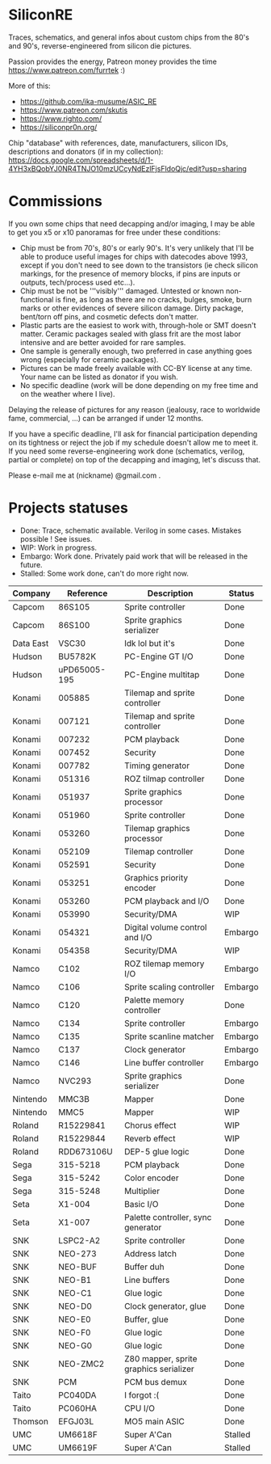 # SiliconRE

Traces, schematics, and general infos about custom chips from the 80's and 90's, reverse-engineered from silicon die pictures.

Passion provides the energy, Patreon money provides the time https://www.patreon.com/furrtek :)

More of this:
- https://github.com/ika-musume/ASIC_RE
- https://www.patreon.com/skutis
- https://www.righto.com/
- https://siliconpr0n.org/

Chip "database" with references, date, manufacturers, silicon IDs, descriptions and donators (if in my collection): https://docs.google.com/spreadsheets/d/1-4YH3xBQobYJ0NR4TNJO10mzUCcyNdEzlFjsFldoQjc/edit?usp=sharing

# Commissions

If you own some chips that need decapping and/or imaging, I may be able to get you x5 or x10 panoramas for free under these conditions:
- Chip must be from 70's, 80's or early 90's. It's very unlikely that I'll be able to produce useful images for chips with datecodes above 1993, except if you don't need to see down to the transistors (ie check silicon markings, for the presence of memory blocks, if pins are inputs or outputs, tech/process used etc...).
- Chip must be not be '''visibly''' damaged. Untested or known non-functional is fine, as long as there are no cracks, bulges, smoke, burn marks or other evidences of severe silicon damage. Dirty package, bent/torn off pins, and cosmetic defects don't matter.
- Plastic parts are the easiest to work with, through-hole or SMT doesn't matter. Ceramic packages sealed with glass frit are the most labor intensive and are better avoided for rare samples.
- One sample is generally enough, two preferred in case anything goes wrong (especially for ceramic packages).
- Pictures can be made freely available with CC-BY license at any time. Your name can be listed as donator if you wish.
- No specific deadline (work will be done depending on my free time and on the weather where I live).

Delaying the release of pictures for any reason (jealousy, race to worldwide fame, commercial, ...) can be arranged if under 12 months.

If you have a specific deadline, I'll ask for financial participation depending on its tightness or reject the job if my schedule doesn't allow me to meet it.
If you need some reverse-engineering work done (schematics, verilog, partial or complete) on top of the decapping and imaging, let's discuss that.

Please e-mail me at (nickname) @gmail.com .

# Projects statuses

* Done: Trace, schematic available. Verilog in some cases. Mistakes possible ! See issues.
* WIP: Work in progress.
* Embargo: Work done. Privately paid work that will be released in the future.
* Stalled: Some work done, can't do more right now.

|Company|Reference|Description|Status|
|-------|---------|-----------|------|
|Capcom |86S105|Sprite controller|Done|
|Capcom |86S100|Sprite graphics serializer|Done|
|Data East |VSC30|Idk lol but it's |Done|
|Hudson|BU5782K|PC-Engine GT I/O|Done|
|Hudson|uPD65005-195|PC-Engine multitap|Done|
|Konami|005885|Tilemap and sprite controller|Done|
|Konami|007121|Tilemap and sprite controller|Done|
|Konami|007232|PCM playback|Done|
|Konami|007452|Security|Done|
|Konami|007782|Timing generator|Done|
|Konami|051316|ROZ tilmap controller|Done|
|Konami|051937|Sprite graphics processor|Done|
|Konami|051960|Sprite controller|Done|
|Konami|053260|Tilemap graphics processor|Done|
|Konami|052109|Tilemap controller|Done|
|Konami|052591|Security|Done|
|Konami|053251|Graphics priority encoder|Done|
|Konami|053260|PCM playback and I/O|Done|
|Konami|053990|Security/DMA|WIP|
|Konami|054321|Digital volume control and I/O|Embargo|
|Konami|054358|Security/DMA|WIP|
|Namco|C102|ROZ tilemap memory I/O|Embargo|
|Namco|C106|Sprite scaling controller|Embargo|
|Namco|C120|Palette memory controller|Done|
|Namco|C134|Sprite controller|Embargo|
|Namco|C135|Sprite scanline matcher|Embargo|
|Namco|C137|Clock generator|Embargo|
|Namco|C146|Line buffer controller|Embargo|
|Namco|NVC293|Sprite graphics serializer|Done|
|Nintendo|MMC3B|Mapper|Done|
|Nintendo|MMC5|Mapper|WIP|
|Roland|R15229841|Chorus effect|WIP|
|Roland|R15229844|Reverb effect|WIP|
|Roland|RDD673106U|DEP-5 glue logic|Done|
|Sega|315-5218|PCM playback|Done|
|Sega|315-5242|Color encoder|Done|
|Sega|315-5248|Multiplier|Done|
|Seta|X1-004|Basic I/O|Done|
|Seta|X1-007|Palette controller, sync generator|Done|
|SNK|LSPC2-A2|Sprite controller|Done|
|SNK|NEO-273|Address latch|Done|
|SNK|NEO-BUF|Buffer duh|Done|
|SNK|NEO-B1|Line buffers|Done|
|SNK|NEO-C1|Glue logic|Done|
|SNK|NEO-D0|Clock generator, glue|Done|
|SNK|NEO-E0|Buffer, glue|Done|
|SNK|NEO-F0|Glue logic|Done|
|SNK|NEO-G0|Glue logic|Done|
|SNK|NEO-ZMC2|Z80 mapper, sprite graphics serializer|Done|
|SNK|PCM|PCM bus demux|Done|
|Taito|PC040DA|I forgot :(|Done|
|Taito|PC060HA|CPU I/O|Done|
|Thomson|EFGJ03L|MO5 main ASIC|Done|
|UMC|UM6618F|Super A'Can|Stalled|
|UMC|UM6619F|Super A'Can|Stalled|
